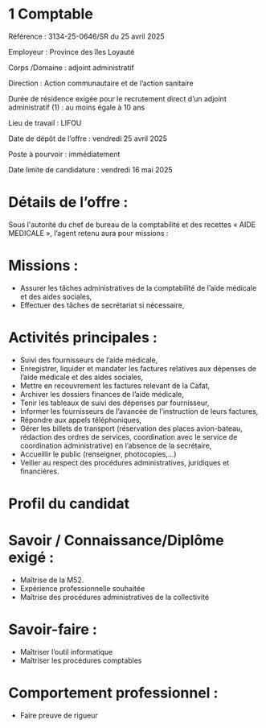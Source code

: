 # 1 Comptable

Référence : 3134-25-0646/SR du 25 avril 2025

Employeur : Province des îles Loyauté

Corps /Domaine : adjoint administratif

Direction : Action communautaire et de l’action sanitaire

Durée de résidence exigée pour le recrutement direct d’un adjoint administratif (1) : au moins égale à 10 ans

Lieu de travail : LIFOU

Date de dépôt de l’offre : vendredi 25 avril 2025

Poste à pourvoir : immédiatement

Date limite de candidature : vendredi 16 mai 2025

# Détails de l’offre :

Sous l'autorité du chef de bureau de la comptabilité et des recettes « AIDE MEDICALE », l’agent retenu aura pour missions :

# Missions :

- Assurer les tâches administratives de la comptabilité de l’aide médicale et des aides sociales,
- Effectuer des tâches de secrétariat si nécessaire,

# Activités principales :

- Suivi des fournisseurs de l’aide médicale,
- Enregistrer, liquider et mandater les factures relatives aux dépenses de l’aide médicale et des aides sociales,
- Mettre en recouvrement les factures relevant de la Cafat,
- Archiver les dossiers finances de l’aide médicale,
- Tenir les tableaux de suivi des dépenses par fournisseur,
- Informer les fournisseurs de l’avancée de l’instruction de leurs factures,
- Répondre aux appels téléphoniques,
- Gérer les billets de transport (réservation des places avion-bateau, rédaction des ordres de services, coordination avec le service de coordination administrative) en l’absence de la secrétaire,
- Accueillir le public (renseigner, photocopies,…)
- Veiller au respect des procédures administratives, juridiques et financières.

# Profil du candidat

# Savoir / Connaissance/Diplôme exigé :

- Maîtrise de la M52.
- Expérience professionnelle souhaitée
- Maîtrise des procédures administratives de la collectivité

# Savoir-faire :

- Maîtriser l’outil informatique
- Maîtriser les procédures comptables

# Comportement professionnel :

- Faire preuve de rigueur